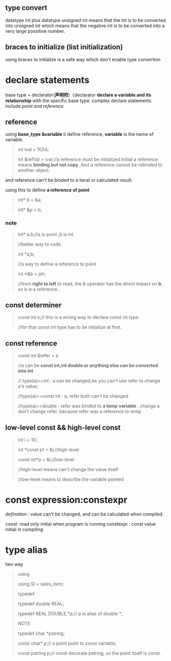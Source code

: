 
##  type convert
datatype int plus datatype unsigned int means that the int is to be converted into unsigned int 
which means that the negative int is to be converted into a very large possitive number.

## braces to initialize (list initialization)

using braces to initialize is a safe way which don't enable type convertion




  
    

# declare statements
base type + declarator(**声明符**)（declarator **declare a variable and its relationship** with the specific base type.
complex declare statements include *point and reference*

## reference 
using **base_type &variable** ti define reference, **variable** is the name of variable.
>int ival = 1034;
>
>int &refVal =  ival;//a reference must be initialized
initial a reference means **binding but not copy**. And a reference cannot be rebinded to another object.

and reference can't be binded to a iteral or calculated result.

using this to define **a reference of point**
>    int* b = &a;
>
>    int* &p = b;
>

### note
> int* a,b;//a is point ,b is int
> 
> //better way to code
> 
> int *a,b;
>
> //a way to define a reference to point
> 
> int *&b = ptr;
>
> //from **right to left** to read, the & operator has the direct impact on **b**, so b is a reference.
>



## const determiner
> const int k;// this is a wrong way to declare const int type
>
> //for that const int type has to be initialize at first.
>

## const reference
> const int &refer = a
>
> //a can be **const int,int double or anything else can be converted into int**
>
> // type(a)==int : a can be changed,be you can't use refer to change a's value;
>
> //type(a)==const int : a, refer both can't be changed
>
> //type(a)==double : refer was binded to **a temp variable** . change a don't change refer. because refer was a reference to temp


## low-level const && high-level const
> int i = 10;
> 
> int *const p1  = &i;//high-level
>
> const int*p = &i;//low-level      
>
> //high-level means can't change the value itself
>
> //low-level means to describe the variable pointed
>
>

# const expression:constexpr
*defination* : value can't be changed, and can ba calculated when compiled.

const: read only  initial when program is running
constexpr : const value  initial in compiling


# type alias
two way
> using
>
> using SI = sales_item;
>
> typedef 
>
> typedef double REAL;
>
> typedef REAL DOUBLE,*p;// p is alias of double *;
>
> NOTE
>
> typedef char *pstring;
>
> const char* p;// a point point to const variable;
>
> const pstring p;// const decorate pstring, so the point itself is const.